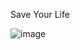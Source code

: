 Save Your Life 

![image](https://user-images.githubusercontent.com/23376002/195383543-654eebbf-3627-45c1-bb4a-d0ed94139b2f.png)
